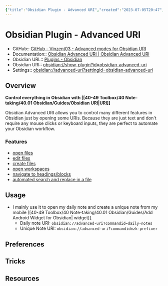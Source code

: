 ```yaml
---
{"title":"Obsidian Plugin - Advanced URI","created":"2023-07-05T20:47","modified":"2023-09-10T00:21","dg-publish":true,"dg-path":"Obsidian/Plugins/Advanced URI.md","permalink":"/obsidian/plugins/advanced-uri/","dgPassFrontmatter":true,"updated":"2023-09-10T00:21"}
---
```



# Obsidian Plugin - Advanced URI

- GitHub:: [GitHub - Vinzent03 - Advanced modes for Obsidian URI](https://github.com/Vinzent03/obsidian-advanced-uri)
- Documentation:: [Obsidian Advanced URI | Obsidian Advanced URI](https://vinzent03.github.io/obsidian-advanced-uri/)
- Obsidian URL:: [Plugins - Obsidian](https://obsidian.md/plugins?id=obsidian-advanced-uri)
- Obsidian URI:: [obsidian://show-plugin?id=obsidian-advanced-uri](obsidian://show-plugin?id=obsidian-advanced-uri)
- Settings:: [obsidian://advanced-uri?settingid=obsidian-advanced-uri](obsidian://advanced-uri?settingid=obsidian-advanced-uri)

## Overview

**Control everything in Obsidian with [[40-49 Toolbox/40 Note-taking/40.01 Obsidian/Guides/Obsidian URI\|URI]]**

Obsidian Advanced URI allows you to control many different features in Obsidian just by opening some URIs. Because they are just text and don't require any mouse clicks or keyboard inputs, they are perfect to automate your Obsidian workflow.

### Features

- [open files](https://vinzent03.github.io/obsidian-advanced-uri/actions/navigation)
- [edit files](https://vinzent03.github.io/obsidian-advanced-uri/actions/writing)
- [create files](https://vinzent03.github.io/obsidian-advanced-uri/actions/writing)
- [open workspaces](https://vinzent03.github.io/obsidian-advanced-uri/actions/navigation)
- [navigate to headings/blocks](https://vinzent03.github.io/obsidian-advanced-uri/actions/navigation)
- [automated search and replace in a file](https://vinzent03.github.io/obsidian-advanced-uri/actions/search)

## Usage

- I mainly use it to open my daily note and create a unique note from my mobile [[40-49 Toolbox/40 Note-taking/40.01 Obsidian/Guides/Add Android Widget for Obsidian\| widget]].
	- Daily note URI: `obsidian://advanced-uri?commandid=daily-notes`
	- Unique Note URI: `obsidian://advanced-uri?commandid=zk-prefixer`


## Preferences



## Tricks



## Resources

